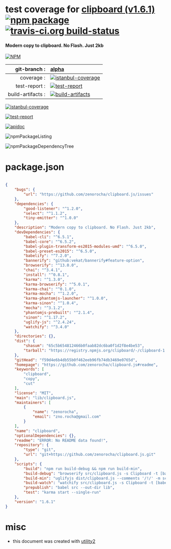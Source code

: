 # test coverage for  [clipboard (v1.6.1)](https://github.com/zenorocha/clipboard.js#readme)  [![npm package](https://img.shields.io/npm/v/npmtest-clipboard.svg?style=flat-square)](https://www.npmjs.org/package/npmtest-clipboard) [![travis-ci.org build-status](https://api.travis-ci.org/npmtest/node-npmtest-clipboard.svg)](https://travis-ci.org/npmtest/node-npmtest-clipboard)
#### Modern copy to clipboard. No Flash. Just 2kb

[![NPM](https://nodei.co/npm/clipboard.png?downloads=true)](https://www.npmjs.com/package/clipboard)

| git-branch : | [alpha](https://github.com/npmtest/node-npmtest-clipboard/tree/alpha)|
|--:|:--|
| coverage : | [![istanbul-coverage](https://npmtest.github.io/node-npmtest-clipboard/build/coverage.badge.svg)](https://npmtest.github.io/node-npmtest-clipboard/build/coverage.html/index.html)|
| test-report : | [![test-report](https://npmtest.github.io/node-npmtest-clipboard/build/test-report.badge.svg)](https://npmtest.github.io/node-npmtest-clipboard/build/test-report.html)|
| build-artifacts : | [![build-artifacts](https://npmtest.github.io/node-npmtest-clipboard/glyphicons_144_folder_open.png)](https://github.com/npmtest/node-npmtest-clipboard/tree/gh-pages/build)|

[![istanbul-coverage](https://npmtest.github.io/node-npmtest-clipboard/build/screenCapture.buildCustomOrg.browser.coverage.html.png)](https://npmtest.github.io/node-npmtest-clipboard/build/coverage.html/index.html)

[![test-report](https://npmtest.github.io/node-npmtest-clipboard/build/screenCapture.buildCustomOrg.browser.%252Fhome%252Ftravis%252Fbuild%252Fnpmtest%252Fnode-npmtest-clipboard%252Ftmp%252Fbuild%252Ftest-report.html.png)](https://npmtest.github.io/node-npmtest-clipboard/build/test-report.html)

[![apidoc](https://npmdoc.github.io/node-npmdoc-clipboard/build/screenCapture.buildApidoc.browser.%252Fhome%252Ftravis%252Fbuild%252Fnpmdoc%252Fnode-npmdoc-clipboard%252Ftmp%252Fbuild%252Fapidoc.html.png)](https://npmdoc.github.io/node-npmdoc-clipboard/build/apidoc.html)

![npmPackageListing](https://npmtest.github.io/node-npmtest-clipboard/build/screenCapture.npmPackageListing.svg)

![npmPackageDependencyTree](https://npmtest.github.io/node-npmtest-clipboard/build/screenCapture.npmPackageDependencyTree.svg)



# package.json

```json

{
    "bugs": {
        "url": "https://github.com/zenorocha/clipboard.js/issues"
    },
    "dependencies": {
        "good-listener": "^1.2.0",
        "select": "^1.1.2",
        "tiny-emitter": "^1.0.0"
    },
    "description": "Modern copy to clipboard. No Flash. Just 2kb",
    "devDependencies": {
        "babel-cli": "^6.5.1",
        "babel-core": "^6.5.2",
        "babel-plugin-transform-es2015-modules-umd": "^6.5.0",
        "babel-preset-es2015": "^6.5.0",
        "babelify": "^7.2.0",
        "bannerify": "github:vekat/bannerify#feature-option",
        "browserify": "^13.0.0",
        "chai": "^3.4.1",
        "install": "^0.8.1",
        "karma": "^1.3.0",
        "karma-browserify": "^5.0.1",
        "karma-chai": "^0.1.0",
        "karma-mocha": "^1.2.0",
        "karma-phantomjs-launcher": "^1.0.0",
        "karma-sinon": "^1.0.4",
        "mocha": "^3.1.2",
        "phantomjs-prebuilt": "^2.1.4",
        "sinon": "^1.17.2",
        "uglify-js": "^2.4.24",
        "watchify": "^3.4.0"
    },
    "directories": {},
    "dist": {
        "shasum": "65c5b654812466b0faab82dc6ba0f1d2f8e4be53",
        "tarball": "https://registry.npmjs.org/clipboard/-/clipboard-1.6.1.tgz"
    },
    "gitHead": "f59d4e6b4db55b0f462eeb96fb74db3469e0765d",
    "homepage": "https://github.com/zenorocha/clipboard.js#readme",
    "keywords": [
        "clipboard",
        "copy",
        "cut"
    ],
    "license": "MIT",
    "main": "lib/clipboard.js",
    "maintainers": [
        {
            "name": "zenorocha",
            "email": "zno.rocha@gmail.com"
        }
    ],
    "name": "clipboard",
    "optionalDependencies": {},
    "readme": "ERROR: No README data found!",
    "repository": {
        "type": "git",
        "url": "git+https://github.com/zenorocha/clipboard.js.git"
    },
    "scripts": {
        "build": "npm run build-debug && npm run build-min",
        "build-debug": "browserify src/clipboard.js -s Clipboard -t [babelify] -p [bannerify --file .banner ] -o dist/clipboard.js",
        "build-min": "uglifyjs dist/clipboard.js --comments '/!/' -m screw_ie8=true -c screw_ie8=true,unused=false -o dist/clipboard.min.js",
        "build-watch": "watchify src/clipboard.js -s Clipboard -t [babelify] -o dist/clipboard.js -v",
        "prepublish": "babel src --out-dir lib",
        "test": "karma start --single-run"
    },
    "version": "1.6.1"
}
```



# misc
- this document was created with [utility2](https://github.com/kaizhu256/node-utility2)
